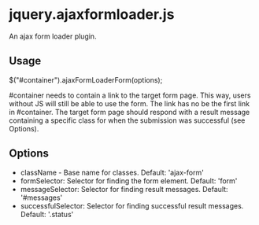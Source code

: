 # jquery.ajaxformloader.js

An ajax form loader plugin.

## Usage

  $("#container").ajaxFormLoaderForm(options);

\#container needs to contain a link to the target form page. This way, users without JS will still be able to use the form. The link has no be the first link in #container. The target form page should respond with a result message containing a specific class for when the submission was successful (see Options).

## Options

 * className - Base name for classes. Default: 'ajax-form'
 * formSelector: Selector for finding the form element. Default: 'form'
 * messageSelector: Selector for finding result messages. Default: '#messages'
 * successfulSelector: Selector for finding successful result messages. Default: '.status'
